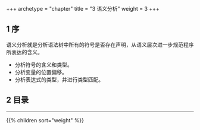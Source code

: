 +++
archetype = "chapter"
title = "3 语义分析"
weight = 3
+++

## 1 序
语义分析就是分析语法树中所有的符号是否存在声明，从语义层次进一步规范程序所表达的含义。
* 分析符号的含义和类型。
* 分析变量的位置偏移。
* 分析表达式的类型，并进行类型匹配。

## 2 目录
<hr>
{{% children sort="weight" %}}
